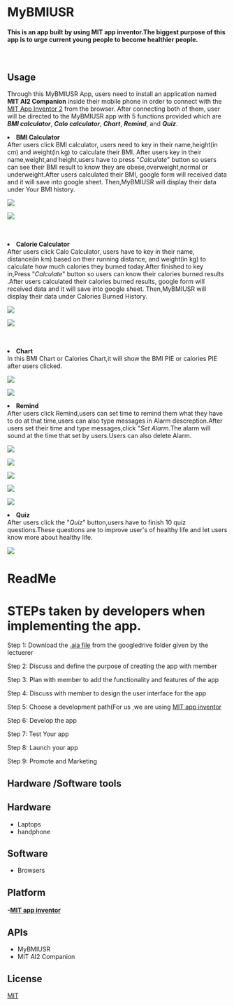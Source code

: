 # **MyBMIUSR**
#### This is an app built by using MIT app inventor.The biggest purpose of this app is to urge current young people to become healthier people.

<br>

## Usage
Through this MyBMIUSR App, users need to install an application named <b>MIT AI2 Companion</b> inside their mobile phone in order to connect with the [MIT App Inventor 2](http://ai2.appinventor.mit.edu/) from the browser. After connecting both of them, user will be directed to the MyBMIUSR app with 5 functions provided which are <b><i>BMI calculator</i></b>, <b><i>Calo calculator</i></b>, <b><i>Chart</i></b>, <b><i>Remind</i></b>, and <b><i>Quiz</b></i>.

<li><b>BMI Calculator</b></li>
After users click BMI calculator, users need to key in their name,height(in cm) and weight(in kg) to calculate their BMI. After users key in their name,weight,and height,users have to press "<i>Calculate</i>" button so users can see their BMI result to know they are obese,overweight,normal or underweight.After users calculated their BMI, google form will received data and it will save into google sheet. Then,MyBMIUSR will display their data under Your BMI history.
<p align="left">
  <img src="Example1.png">
</p>
<p align="left">
  <img src="Example2.png">
</p>


<br />
<br />
<li><b>Calorie Calculator</b></li>
After users click Calo Calculator, users have to key in their name, distance(in km) based on their running distance, and weight(in kg) to calculate how much calories they burned today.After finished to key in,Press "<i>Calculate</i>"  button so users can know their calories burned results .After users calculated their calories burned results, google form will received data and it will save into google sheet. Then,MyBMIUSR will display their data under Calories Burned History.
<p align="left">
  <img src="Example3.png">
</p>
<p align="left">
  <img src="Example4.png">
</p>

<br />
<br />
<li><b>Chart</b></li>
In this BMI Chart or Calories Chart,it will show the BMI PIE or calories PIE after users clicked.
<p align="left">
  <img src="Example5.png">
</p>
<p align="left">
  <img src="Example6.png">
</p>
<li><b>Remind</b></li>
After users click Remind,users can set time to remind them what they have to do at that time,users can also type messages in Alarm descreption.After users set their time and type messages,click "<i>Set Alarm</i>.The alarm will sound at the time that set by users.Users can also delete Alarm.
<p align="left">
  <img src="Example7.png">
</p>
<p align="left">
  <img src="Example8.png">
</p>
<p align="left">
  <img src="Example11.png">
</p>
<p align="left">
  <img src="Example9.png">
</p>
<p align="left">
  <img src="Example10.png">
</p>

<li><b>Quiz</b></li>
After users click the "<i>Quiz</i>" button,users have to finish 10 quiz questions.These questions are to improve user's of healthy life and let users know more about healthy life.
<p align="left">
  <img src="Example12.png">
</p>





# ReadMe

# STEPs taken by developers when implementing the app.

Step 1: Download the [.aia file](https://drive.google.com/file/d/1ZvbNmo_nkaRzQCbqZLykw5YQ3Ww8rh3S/view?usp=sharing) from the googledrive folder given by the lectuerer
  
Step 2: Discuss and define the purpose of creating the app with member

Step 3: Plan with member to add the functionality and features of the app

Step 4: Discuss with member to design the user interface for the app

Step 5: Choose a development path(For us ,we are using [MIT app inventor](http://ai2.appinventor.mit.edu/)

Step 6: Develop the app

Step 7: Test Your app

Step 8: Launch your app

Step 9: Promote and Marketing


## Hardware /Software tools 

## Hardware
- Laptops
- handphone

## Software 
- Browsers 

## Platform 
#### -[MIT app inventor](http://ai2.appinventor.mit.edu/)

## APIs
- MyBMIUSR
- MIT AI2 Companion

## License

[MIT](https://github.com/ProjectCloudApp/TeamNameMissing/blob/34d40d8080a5f5cc5bd0b060fd79c883a7486733/LICENSE) 
